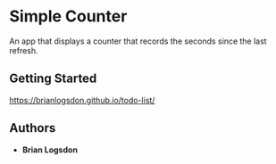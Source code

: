 # Simple Counter

An app that displays a counter that records the seconds since the last refresh.
## Getting Started

https://brianlogsdon.github.io/todo-list/

## Authors

* **Brian Logsdon**
